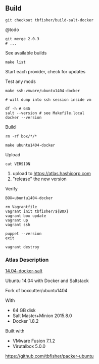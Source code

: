 ## Build

```shell
git checkout tbfisher/build-salt-docker
```
@todo

```shell
git merge 2.0.3
# ...
```

See available builds

```shell
make list
```

Start each provider, check for updates

Test any mods

```shell
make ssh-vmware/ubuntu1404-docker

# will dump into ssh session inside vm

df -h # 64G
salt --version # see Makefile.local
docker --version
```

Build

```shell
rm -rf box/*/*

make ubuntu1404-docker
```

Upload

```shell
cat VERSION
```

1.  upload to https://atlas.hashicorp.com
2.  "release" the new version

Verify

```shell
BOX=ubuntu1404-docker

rm Vagrantfile
vagrant init tbfisher/${BOX}
vagrant box update
vagrant up
vagrant ssh

puppet --version
exit

vagrant destroy
```

### Atlas Description

[14.04-docker-salt](https://atlas.hashicorp.com/tbfisher/boxes/ubuntu1404dockersalt)

Ubuntu 14.04 with Docker and Saltstack

Fork of boxcutter/ubuntu1404

With

-   64 GB disk
-   Salt Master+Minion 2015.8.0
-   Docker 1.8.2

Built with

-   VMware Fusion 7.1.2
-   Virutalbox 5.0.0

https://github.com/tbfisher/packer-ubuntu
